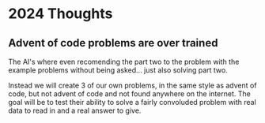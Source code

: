 # 2024 Thoughts

## Advent of code problems are over trained
The AI's where even recomending the part two to the problem with the example problems without being asked... just also solving part two.

Instead we will create 3 of our own problems, in the same style as advent of code, but not advent of code and not found anywhere on the internet. The goal will be to test their ability to solve a fairly convoluded problem with real data to read in and a real answer to give.
